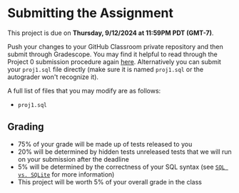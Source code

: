 # Submitting the Assignment

This project is due on **Thursday, 9/12/2024 at 11:59PM PDT (GMT-7)**.

Push your changes to your GitHub Classroom private repository and then submit through Gradescope. You may find it helpful to read through the Project 0 submission procedure again [here](../proj0/submitting.md). Alternatively you can submit your `proj1.sql` file directly \(make sure it is named `proj1.sql` or the autograder won't recognize it\).

A full list of files that you may modify are as follows:

* `proj1.sql`

## Grading

* 75% of your grade will be made up of tests released to you
* 20% will be determined by hidden tests unreleased tests that we will run on your submission after the deadline
* 5% will be determined by the correctness of your SQL syntax (see [`SQL vs. SQLite`](./sql-vs-sqlite.md#new-autograder) for more information)
* This project will be worth 5% of your overall grade in the class

